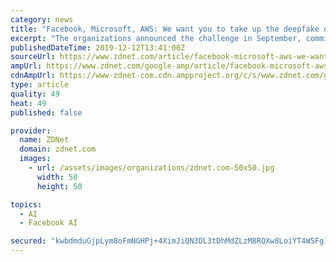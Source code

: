 ```yaml
---
category: news
title: "Facebook, Microsoft, AWS: We want you to take up the deepfake detection challenge"
excerpt: "The organizations announced the challenge in September, committing $10m in grants and rewards for research that could help create detection systems for AI-generated deepfake videos. Facebook said at the time it would help create a dataset of deepfake ..."
publishedDateTime: 2019-12-12T13:41:00Z
sourceUrl: https://www.zdnet.com/article/facebook-microsoft-aws-we-want-you-to-take-up-the-deepfake-detection-challenge/
ampUrl: https://www.zdnet.com/google-amp/article/facebook-microsoft-aws-we-want-you-to-take-up-the-deepfake-detection-challenge/
cdnAmpUrl: https://www-zdnet-com.cdn.ampproject.org/c/s/www.zdnet.com/google-amp/article/facebook-microsoft-aws-we-want-you-to-take-up-the-deepfake-detection-challenge/
type: article
quality: 49
heat: 49
published: false

provider:
  name: ZDNet
  domain: zdnet.com
  images:
    - url: /assets/images/organizations/zdnet.com-50x50.jpg
      width: 50
      height: 50

topics:
  - AI
  - Facebook AI

secured: "kwbdmduGjpLym8oFmNGHPj+4XimJiQN3DL3tDhMdZLzM8RQXw8LoiYT4W5Fg1x2i2duMyFrznNzFmEGRBrsgS46Nt8hOeaLMUx8bdd9o+wRoqrrXBRBSZXgBCf4NMS6c1SgSr94+SNh9D1Ok/FsRckrPLcy35GngKx+PWgZti4mgaQW7Wm3+Sqxw7MREeQOz4sYnj3WrEavteLw4AvqGWiWuwpvfLJ1R0ZP/u0sEsmJbQfSb3MsPK4ECxr96ITL9NzBLIU74TY7lqQg/eKbUDQ==;UhG2s844T1e87/sLVCzejg=="
---
```


